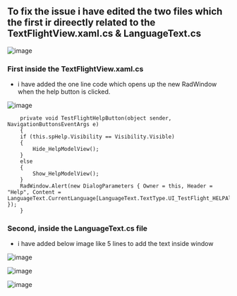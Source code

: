 ## To fix the issue i have edited the two files which the first ir direectly related to the TextFlightView.xaml.cs & LanguageText.cs

![image](https://github.com/UbaydullohML/Bug_FIX_Ales/assets/75980506/6d005e62-6dc3-44c0-8525-175e3617aa6e)

### First inside the TextFlightView.xaml.cs
- i have added the one line code which opens up the new RadWindow when the help button is clicked.
  
![image](https://github.com/UbaydullohML/Bug_FIX_Ales/assets/75980506/5d5ad339-8120-4431-9e62-5d83b992d50c)

        private void TestFlightHelpButton(object sender, NavigationButtonsEventArgs e)
        {
        if (this.spHelp.Visibility == Visibility.Visible)
        {
            Hide_HelpModelView();
        }
        else
        {
            Show_HelpModelView();
        }
        RadWindow.Alert(new DialogParameters { Owner = this, Header = "Help", Content = LanguageText.CurrentLanguage[LanguageText.TextType.UI_TestFlight_HELPAlert] });
        }


### Second, inside the LanguageText.cs file
- i have added below image like 5 lines to add the text inside window
  
![image](https://github.com/UbaydullohML/Bug_FIX_Ales/assets/75980506/dcf6c663-30d3-4a28-b635-41ccff425dd1)

![image](https://github.com/UbaydullohML/Bug_FIX_Ales/assets/75980506/2dedbd9a-8d9f-4241-9437-72054da78769)

![image](https://github.com/UbaydullohML/Bug_FIX_Ales/assets/75980506/115e159e-04c1-4f66-9bae-241b1879d6a2)
